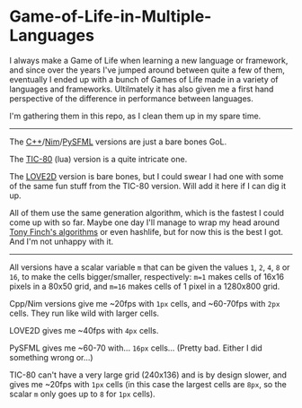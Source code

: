 # Game-of-Life-in-Multiple-Languages
I always make a Game of Life when learning a new language or framework, and since over the years I've jumped around between quite a few of them, eventually I ended up with a bunch of Games of Life made in a variety of languages and frameworks. Ultilmately it has also given me a first hand perspective of the difference in performance between languages.

I'm gathering them in this repo, as I clean them up in my spare time. 

---

The [C++](./C++)/[Nim](./Nim)/[PySFML](./Python/PySFML) versions are just a bare bones GoL. 

The [TIC-80](./Lua/TIC-80) (lua) version is a quite intricate one. 

The [LOVE2D](./Lua/LÖVE2D/) version is bare bones, but I could swear I had one with some of the same fun stuff from the TIC-80 version. Will add it here if I can dig it up.

All of them use the same generation algorithm, which is the fastest I could come up with so far. Maybe one day I'll manage to wrap my head around [Tony Finch's algorithms](https://dotat.at/prog/life/life.html) or even hashlife, but for now this is the best I got. And I'm not unhappy with it. 

---

All versions have a scalar variable `m` that can be given the values `1`, `2`, `4`, `8` or `16`, to make the cells bigger/smaller, respectively: `m=1` makes cells of 16x16 pixels in a 80x50 grid, and `m=16` makes cells of 1 pixel in a 1280x800 grid.

Cpp/Nim versions give me ~20fps with `1px` cells, and ~60-70fps with `2px` cells. They run like wild with larger cells.

LOVE2D gives me ~40fps with `4px` cells.

PySFML gives me ~60-70 with... `16px` cells... (Pretty bad. Either I did something wrong or...)

TIC-80 can't have a very large grid (240x136) and is by design slower, and gives me ~20fps with `1px` cells (in this case the largest cells are `8px`, so the scalar `m` only goes up to `8` for `1px` cells).
